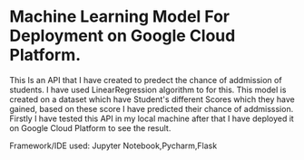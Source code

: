 # Machine Learning Model For Deployment on Google Cloud Platform.
This Is an API that I have created to predect the chance of addmission of students.
I have used LinearRegression algorithm to for this.
This model is created on a dataset which have Student's different Scores which they have gained, based on these score I have predicted their chance of addmisssion.
Firstly I have tested this API in my local machine after that I have deployed it on Google Cloud Platform to see the result.


Framework/IDE used: Jupyter Notebook,Pycharm,Flask


